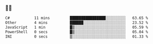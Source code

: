 ### 👨‍💻

<!--START_SECTION:waka-->

```txt
C#           11 mins         ████████████████░░░░░░░░░   63.65 %
Other        4 mins          ██████░░░░░░░░░░░░░░░░░░░   23.52 %
JavaScript   1 min           █▒░░░░░░░░░░░░░░░░░░░░░░░   05.59 %
PowerShell   0 secs          █▒░░░░░░░░░░░░░░░░░░░░░░░   05.04 %
INI          0 secs          ▒░░░░░░░░░░░░░░░░░░░░░░░░   01.33 %
```

<!--END_SECTION:waka-->
